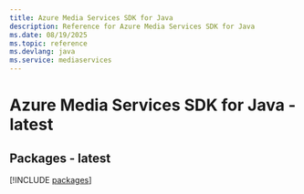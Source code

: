 ```yaml
---
title: Azure Media Services SDK for Java
description: Reference for Azure Media Services SDK for Java
ms.date: 08/19/2025
ms.topic: reference
ms.devlang: java
ms.service: mediaservices
---
```

# Azure Media Services SDK for Java - latest
## Packages - latest
[!INCLUDE [packages](media-services-index.md)]